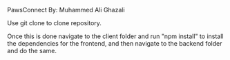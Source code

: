 PawsConnect
By: Muhammed Ali Ghazali

Use git clone <clone url> to clone repository.

Once this is done navigate to the client folder and run "npm install" to install the dependencies for the frontend, and then navigate to the backend folder and do the same.
